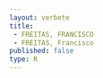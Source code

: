 ```yaml
---
layout: verbete
title:
 - FREITAS, FRANCISCO
 - FREITAS, Francisco
published: false
type: R
---
```


